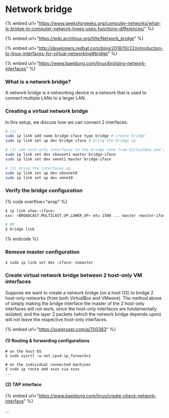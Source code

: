 # Network bridge

{% embed url="https://www.geeksforgeeks.org/computer-networks/what-is-bridge-in-computer-network-types-uses-functions-differences/" %}

{% embed url="https://wiki.archlinux.org/title/Network_bridge" %}

{% embed url="http://developers.redhat.com/blog/2018/10/22/introduction-to-linux-interfaces-for-virtual-networking#bridge" %}

{% embed url="https://www.baeldung.com/linux/bridging-network-interfaces" %}

### What is a network bridge?

A network bridge is a networking device in a network that is used to connect multiple LANs to a larger LAN.

### Creating a virtual network bridge

In this setup, we discuss how we can connect 2 interfaces:&#x20;

```sh
# (1) 
sudo ip link add name bridge-iface type bridge # create bridge
sudo ip link set up dev bridge-iface # bring the bridge up

# (2) add host-only interfaces to the bridge (one from VirtualBox and another from VMware)
sudo ip link set dev vboxnet1 master bridge-iface
sudo ip link set dev vmnet1 master bridge-iface

# (3) bring the interfaces up
sudo ip link set up dev vboxnet0
sudo ip link set up dev vmnet8

```

### Verify the bridge configuration

{% code overflow="wrap" %}
```sh
$ ip link show <iface> 
xxx: <BROADCAST,MULTICAST,UP,LOWER_UP> mtu 1500 ... master <master-iface> # noticen the text master <master-iface>

# OR
$ bridge link
```
{% endcode %}

### Remove master configuration

```sh
$ sudo ip link set dev <iface> nomaster
```

### Create virtual network bridge between 2 host-only VM interfaces

Suppose we want to create a network bridge (on a host OS) to bridge 2 host-only networks (from both VirtualBox and VMware). The method above of simply making the bridge interface the master of the 2 host-only interfaces will not work, since the host-only interfaces are fundamentally isolated, and the layer 2 packets (which the network bridge depends upon) will not leave the respective host-only interfaces.

{% embed url="https://superuser.com/a/700383" %}



#### (1) Routing & forwarding configurations

```shell
# on the host OS
$ sudo sysctl -w net.ipv4.ip_forward=1

# on the individual connected machines
$ sudo ip route add xxxx via xxxx
...
```

#### (2) TAP interface

{% embed url="https://www.baeldung.com/linux/create-check-network-interface" %}

...

